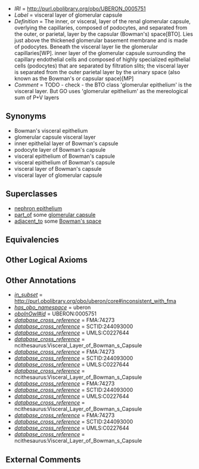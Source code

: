  * *IRI* = http://purl.obolibrary.org/obo/UBERON_0005751
 * *Label* = visceral layer of glomerular capsule
 * *Definition* = The inner, or visceral, layer of the renal glomerular capsule, overlying the capillaries, composed of podocytes, and separated from the outer, or parietal, layer by the capsular (Bowman's) space[BTO]. Lies just above the thickened glomerular basement membrane and is made of podocytes. Beneath the visceral layer lie the glomerular capillaries[WP]. inner layer of the glomerular capsule surrounding the capillary endothelial cells and composed of highly specialized epithelial cells (podocytes) that are separated by filtration slits; the visceral layer is separated from the outer parietal layer by the urinary space (also known as the Bowman's or capsular space)[MP]
 * *Comment* = TODO - check - the BTO class 'glomerular epithelium' is the visceral layer. But GO uses 'glomerular epithelium' as the mereological sum of P+V layers

## Synonyms

 * Bowman's visceral epithelium
 * glomerular capsule visceral layer
 * inner epithelial layer of Bowman's capsule
 * podocyte layer of Bowman's capsule
 * visceral epithelium of Bowman's capsule
 * visceral epithelium of Bowman's capsule
 * visceral layer of Bowman's capsule
 * visceral layer of glomerular capsule

## Superclasses

 * [nephron epithelium](../../UBERON/11/UBERON_0004211.md)
 * [part_of](../../BFO/50/BFO_0000050.md) some [glomerular capsule](../../UBERON/30/UBERON_0001230.md)
 * [adjacent_to](../../RO/20/RO_0002220.md) some [Bowman's space](../../UBERON/86/UBERON_0001286.md)

## Equivalencies


## Other Logical Axioms


## Other Annotations

 * *[in_subset](../../et/oboInOwl#inSubset.md)* = http://purl.obolibrary.org/obo/uberon/core#inconsistent_with_fma
 * *[has_obo_namespace](../../ce/oboInOwl#hasOBONamespace.md)* = uberon
 * *[oboInOwl#id](../../id/oboInOwl#id.md)* = UBERON:0005751
 * *[database_cross_reference](../../ef/oboInOwl#hasDbXref.md)* = FMA:74273
 * *[database_cross_reference](../../ef/oboInOwl#hasDbXref.md)* = SCTID:244093000
 * *[database_cross_reference](../../ef/oboInOwl#hasDbXref.md)* = UMLS:C0227644
 * *[database_cross_reference](../../ef/oboInOwl#hasDbXref.md)* = ncithesaurus:Visceral_Layer_of_Bowman_s_Capsule
 * *[database_cross_reference](../../ef/oboInOwl#hasDbXref.md)* = FMA:74273
 * *[database_cross_reference](../../ef/oboInOwl#hasDbXref.md)* = SCTID:244093000
 * *[database_cross_reference](../../ef/oboInOwl#hasDbXref.md)* = UMLS:C0227644
 * *[database_cross_reference](../../ef/oboInOwl#hasDbXref.md)* = ncithesaurus:Visceral_Layer_of_Bowman_s_Capsule
 * *[database_cross_reference](../../ef/oboInOwl#hasDbXref.md)* = FMA:74273
 * *[database_cross_reference](../../ef/oboInOwl#hasDbXref.md)* = SCTID:244093000
 * *[database_cross_reference](../../ef/oboInOwl#hasDbXref.md)* = UMLS:C0227644
 * *[database_cross_reference](../../ef/oboInOwl#hasDbXref.md)* = ncithesaurus:Visceral_Layer_of_Bowman_s_Capsule
 * *[database_cross_reference](../../ef/oboInOwl#hasDbXref.md)* = FMA:74273
 * *[database_cross_reference](../../ef/oboInOwl#hasDbXref.md)* = SCTID:244093000
 * *[database_cross_reference](../../ef/oboInOwl#hasDbXref.md)* = UMLS:C0227644
 * *[database_cross_reference](../../ef/oboInOwl#hasDbXref.md)* = ncithesaurus:Visceral_Layer_of_Bowman_s_Capsule

## External Comments

